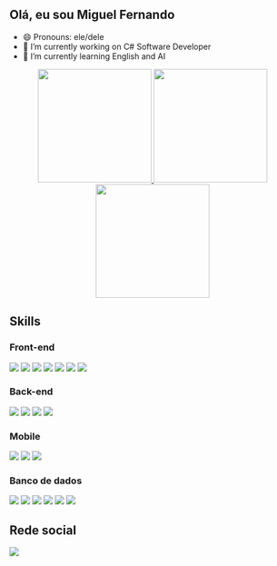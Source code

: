 ## Olá, eu sou Miguel Fernando

- 😄 Pronouns: ele/dele
- 🔭 I’m currently working on C# Software Developer
- 🌱 I’m currently learning English and AI

<div align="center">
  <a href="https://github.com/miguel-navas">
  <img height="200em" src="https://github-readme-stats-git-masterrstaa-rickstaa.vercel.app/api?username=miguel-navas&show_icons=true&theme=dark&count_private=true&include_all_commits=true"/>
  <img height="200em" src="https://github-readme-stats-git-masterrstaa-rickstaa.vercel.app/api/top-langs/?username=miguel-navas&layout=compact&langs_count=7&theme=dark"/>  
  
 <img height="200em" src="http://github-readme-streak-stats.herokuapp.com?user=miguel-navas&theme=dark&locale=pt_BR&date_format=j%20M%5B%20Y%5D&mode=weekly&sideNums=DD2727"/>
  </a>
</div>
<h2>Skills</h2>
<div>
  <h3>Front-end</h3>
  <img src="https://img.shields.io/badge/HTML5-E34F26?style=for-the-badge&logo=html5&logoColor=white">
  <img src="https://img.shields.io/badge/CSS3-1572B6?style=for-the-badge&logo=css3&logoColor=white">
  <img src="https://img.shields.io/badge/JavaScript-323330?style=for-the-badge&logo=javascript&logoColor=F7DF1E">
  <img src="https://img.shields.io/badge/Bootstrap-563D7C?style=for-the-badge&logo=bootstrap&logoColor=white">
  <img src="https://img.shields.io/badge/Angular-DD0031?style=for-the-badge&logo=angular&logoColor=white">
  <img src="https://img.shields.io/badge/TypeScript-007ACC?style=for-the-badge&logo=typescript&logoColor=white">
  <img src="https://img.shields.io/badge/jQuery-0769AD?style=for-the-badge&logo=jquery&logoColor=white">
</div>  
<div>
  <h3>Back-end</h3>
  <img src="https://img.shields.io/badge/.NET-5C2D91?style=for-the-badge&logo=.net&logoColor=white">
  <img src="https://img.shields.io/badge/C%23-239120?style=for-the-badge&logo=c-sharp&logoColor=white">
  <img src="https://img.shields.io/badge/Python-14354C?style=for-the-badge&logo=python&logoColor=white">
  <img src="https://img.shields.io/badge/Java-ED8B00?style=for-the-badge&logo=java&logoColor=whitewhite">
</div>  
<div>
  <h3>Mobile</h3>
  <img src="https://img.shields.io/badge/Flutter-02569B?style=for-the-badge&logo=flutter&logoColor=white">
  <img src="https://img.shields.io/badge/Dart-0175C2?style=for-the-badge&logo=dart&logoColor=white">
  <img src="https://img.shields.io/badge/React_Native-20232A?style=for-the-badge&logo=react&logoColor=61DAFB">
</div>  
<div>
  <h3>Banco de dados</h3>
  <img src="https://img.shields.io/badge/Microsoft_SQL_Server-CC2927?style=for-the-badge&logo=microsoft-sql-server&logoColor=white">
  <img src="https://img.shields.io/badge/PostgreSQL-316192?style=for-the-badge&logo=postgresql&logoColor=white">
  <img src="https://img.shields.io/badge/MySQL-00000F?style=for-the-badge&logo=mysql&logoColor=white">
  <img src="https://img.shields.io/badge/MongoDB-4EA94B?style=for-the-badge&logo=mongodb&logoColor=white">
  <img src="https://img.shields.io/badge/Oracle-F80000?style=for-the-badge&logo=Oracle&logoColor=white">
  <img src="https://img.shields.io/badge/SQLite-07405E?style=for-the-badge&logo=sqlite&logoColor=white">
</div>

<h2>Rede social</h2>
<a href="https://www.linkedin.com/in/miguel-fernando-navas-25303628" target="_blank"><img src="https://img.shields.io/badge/-LinkedIn-%230077B5?style=for-the-badge&logo=linkedin&logoColor=white"></a>


<!--
**miguel-navas/miguel-navas** is a ✨ _special_ ✨ repository because its `README.md` (this file) appears on your GitHub profile.

Here are some ideas to get you started:

- 🔭 I’m currently working on ...
- 🌱 I’m currently learning ...
- 👯 I’m looking to collaborate on ...
- 🤔 I’m looking for help with ...
- 💬 Ask me about ...
- 📫 How to reach me: ...

- ⚡ Fun fact: ...
-->
